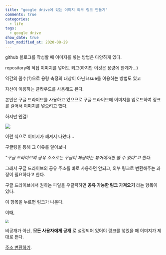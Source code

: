 ```yaml
---
title: "google drive에 있는 이미지 외부 링크 만들기"
comments: true
categories:
  - life
tags:
  - google drive
show_date: true
last_modified_at: 2020-08-29
---
```


github 블로그를 작성할 때 이미지를 넣는 방법은 다양하게 있다.



repository에 직접 이미지를 넣어도 되고(하지만 이것은 용량에 한계가...)

약간의 꼼수(?)으로 용량 측정의 대상이 아닌 issue를 이용하는 방법도 있고

자신이 이용하는 클라우드를 사용해도 된다.



본인은 구글 드라이브를 사용하고 있으므로 구글 드라이브에 이미지를 업로드하여 링크를 걸어서 이미지를 넣으려고 했다.



하지만 왠걸!

![](http://drive.google.com/uc?export=view&id=1ShJk_aZGUNSZZOaZmpbatXgyASrlR-Sh)

이런 식으로 이미지가 깨져서 나왔다...



구글링을 통해 그 이유를 알아보니

<cite>"구글 드라이브의 공유 주소로는 구글이 제공하는 뷰어에서만 볼 수 있다"고 한다.</cite>



그래서 구글 드라이브의 공유 주소를 바로 사용하면 안되고, 외부 링크로 변환해주는 과정이 필요하다고 한다.



구글 드라이브에서 원하는 파일을 우클릭하면 __공유 가능한 링크 가져오기__ 라는 항목이 있다.

이 항목을 누르면 링크가 나온다.



이때,

<img src="http://drive.google.com/uc?export=view&id=1ozMdEtzKPX7qcKppVRWMKDeTj-KBy7Jn" style="zoom:67%;" />

비공개가 아닌, __모든 사용자에게 공개__ 로 설정되어 있어야 링크를 넣었을 때 이미지가 제대로 뜬다.



[주소 변환하기](_layouts\google-drive-path.html).